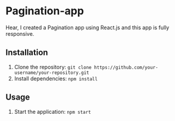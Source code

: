 # Pagination-app

Hear, I created a Pagination app using React.js and this app is fully responsive.

## Installation

1. Clone the repository: `git clone https://github.com/your-username/your-repository.git`
2. Install dependencies: `npm install`

## Usage

1. Start the application: `npm start`


